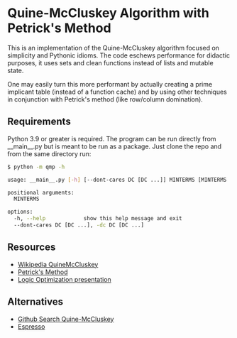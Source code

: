 # Quine-McCluskey Algorithm with Petrick's Method
This is an implementation of the Quine-McCluskey algorithm focused on simplicity and Pythonic idioms. The code eschews performance for didactic purposes, it uses sets and clean functions instead of lists and mutable state.

One may easily turn this more performant by actually creating a prime implicant table (instead of a function cache) and by using other techniques in conjunction with Petrick's method (like row/column domination).

## Requirements
Python 3.9 or greater is required. The program can be run directly from \_\_main\_\_.py but is meant to be run as a package. Just clone the repo and from the same directory run:
```bash
$ python -m qmp -h

usage: __main__.py [-h] [--dont-cares DC [DC ...]] MINTERMS [MINTERMS ...]

positional arguments:
  MINTERMS

options:
  -h, --help            show this help message and exit
  --dont-cares DC [DC ...], -dc DC [DC ...]
```

## Resources
* [Wikipedia QuineMcCluskey](https://en.wikipedia.org/wiki/Quine%E2%80%93McCluskey_algorithm)
* [Petrick's Method](https://www.allaboutcircuits.com/technical-articles/prime-implicant-simplification-using-petricks-method/)
* [Logic Optimization presentation](https://uweb.engr.arizona.edu/~ece474a/uploads/Main/lecture_logicopt2.pdf)

## Alternatives
* [Github Search Quine-McCluskey](https://github.com/topics/quine-mccluskey)
* [Espresso](https://github.com/Gigantua/Espresso)
